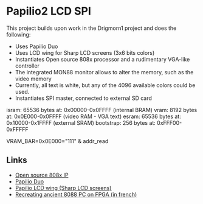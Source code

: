 # Papilio2 LCD SPI

This project builds upon work in the Drigmorn1 project and does the following:

* Uses Papilio Duo
* Uses LCD wing for Sharp LCD screens (3x6 bits colors)
* Instantiates Open source 808x processor and a rudimentary VGA-like controller
* The integrated MON88 monitor allows to alter the memory, such as the video memory
* Currently, all text is white, but any of the 4096 available colors could be used.
* Instantiates SPI master, connected to external SD card

isram:		65536 bytes	at: 0x00000-0x0FFFF (internal BRAM)
 vram:		 8192 bytes	 at: 0x0E000-0x0FFFF (video RAM - VGA text)
esram:		65536 bytes at: 0x10000-0x1FFFF (external SRAM)
bootstrap:	256 bytes	at: 0xFFF00-0xFFFFF

VRAM_BAR=0x0E000="111" & addr_read

## Links

* [Open source 808x IP](http://www.ht-lab.com/cpu86.htm)
* [Papilio Duo](http://papilio.cc/index.php?n=Papilio.DUOStart)
* [Papilio LCD wing (Sharp LCD screens)](https://www.logre.eu/wiki/Ecran_Sharp_LQ084V1DG21/en)
* [Recreating ancient 8088 PC on FPGA (in french)](https://www.logre.eu/wiki/PC_8088_sur_FPGA)
